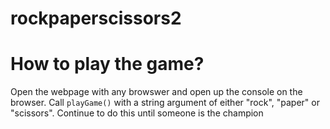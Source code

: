 # rockpaperscissors2

# How to play the game?

Open the webpage with any browswer and open up the console on the browser. Call `playGame()` with a string argument of either "rock", "paper" or "scissors". Continue to do this until someone is the champion

